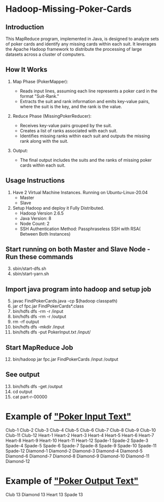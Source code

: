 # Hadoop-Missing-Poker-Cards

## Introduction 
This MapReduce program, implemented in Java, is designed to analyze sets of poker cards and identify any missing cards within each suit. It leverages the Apache Hadoop framework to distribute the processing of large datasets across a cluster of computers.

## How It Works
1. Map Phase (PokerMapper):

      * Reads input lines, assuming each line represents a poker card in the format "Suit-Rank."
      * Extracts the suit and rank information and emits key-value pairs, where the suit is the key, and the rank is the value.

2. Reduce Phase (MissingPokerReducer):
   
      * Receives key-value pairs grouped by the suit.
      * Creates a list of ranks associated with each suit.
      * Identifies missing ranks within each suit and outputs the missing rank along with the suit.
  
3. Output:

      * The final output includes the suits and the ranks of missing poker cards within each suit.

## Usage Instructions
1. Have 2 Virtual Machine Instances. Running on Ubuntu-Linux-20.04
    * Master
    * Slave
2. Setup Hadoop and deploy it Fully Distributed.
    * Hadoop Version 2.6.5
    * Java Version: 8
    * Node Count: 2
    * SSH Authentication Method: Passphraseless SSH with RSA( Between Both Instances)
## Start running on both Master and Slave Node - Run these commands
3. sbin/start-dfs.sh
4. sbin/start-yarn.sh
## Import java program into hadoop and setup job
5. javac FindPokerCards.java -cp $(hadoop classpath)
6. jar cf fpc.jar FindPokerCards*.class
7. bin/hdfs dfs -rm -r /input
8. bin/hdfs dfs -rm -r /output
9. rm -rf output
10. bin/hdfs dfs -mkdir /input
11. bin/hdfs dfs -put PokerInput.txt /input/
## Start MapReduce Job
12. bin/hadoop jar fpc.jar FindPokerCards /input /output
## See output
13.  bin/hdfs dfs -get /output
14.  cd output
15.  cat part-r-00000

# Example of ["Poker Input Text"](PokerInput.txt)
Club-1
Club-2
Club-3
Club-4
Club-5
Club-6
Club-7
Club-8
Club-9
Club-10
Club-11
Club-12
Heart-1
Heart-2
Heart-3
Heart-4
Heart-5
Heart-6
Heart-7
Heart-8
Heart-9
Heart-10
Heart-11
Heart-12
Spade-1
Spade-2
Spade-3
Spade-4
Spade-5
Spade-6
Spade-7
Spade-8
Spade-9
Spade-10
Spade-11
Spade-12
Diamond-1
Diamond-2
Diamond-3
Diamond-4
Diamond-5
Diamond-6
Diamond-7
Diamond-8
Diamond-9
Diamond-10
Diamond-11
Diamond-12

# Example of ["Poker Output Text"](PokerOutput.txt)

Club    13
Diamond 13
Heart   13
Spade   13
